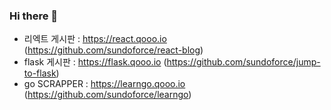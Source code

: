 ### Hi there 👋

- 리엑트 게시판 : https://react.qooo.io (https://github.com/sundoforce/react-blog)
- flask 게시판 : https://flask.qooo.io (https://github.com/sundoforce/jump-to-flask)
- go SCRAPPER : https://learngo.qooo.io (https://github.com/sundoforce/learngo)

<!--
**sundoforce/sundoforce** is a ✨ _special_ ✨ repository because its `README.md` (this file) appears on your GitHub profile.

Here are some ideas to get you started:

- 🔭 I’m currently working on ...
- 🌱 I’m currently learning ...
- 👯 I’m looking to collaborate on ...
- 🤔 I’m looking for help with ...
- 💬 Ask me about ...
- 📫 How to reach me: ...
- 😄 Pronouns: ...
- ⚡ Fun fact: ...
-->

 
